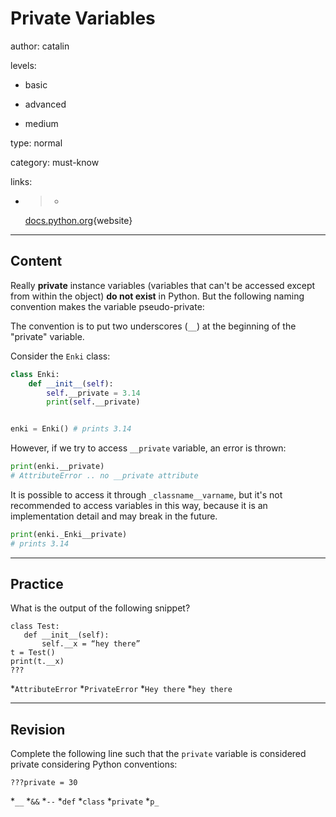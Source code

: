 # Private Variables
author: catalin

levels:

  - basic

  - advanced

  - medium

type: normal

category: must-know

links:

  - >-
    [docs.python.org](https://docs.python.org/3.5/tutorial/classes.html#private-variables){website}

---
## Content

Really **private** instance variables (variables that can't be accessed except from within the object) **do not exist** in Python. But the following naming convention makes the variable pseudo-private:

The convention is to put two underscores (`__`) at the beginning of the "private" variable.

Consider the `Enki` class:
```python
class Enki:
    def __init__(self):
        self.__private = 3.14
        print(self.__private)


enki = Enki() # prints 3.14

```
However, if we try to access `__private` variable, an error is thrown:
```python
print(enki.__private)
# AttributeError .. no __private attribute
```
It is possible to access it through `_classname__varname`, but it's not recommended to access variables in this way, because it is an implementation detail and may break in the future.

```python
print(enki._Enki__private)
# prints 3.14
```

---
## Practice

What is the output of the following snippet?
```
class Test:
   def __init__(self):
       self.__x = “hey there”
t = Test()
print(t.__x)
???
```

*`AttributeError`
*`PrivateError`
*`Hey there`
*`hey there`

---
## Revision

Complete the following line such that the `private` variable is considered private considering Python conventions:
```
???private = 30
```

*`__`
*`&&`
*`--`
*`def`
*`class`
*`private`
*`p_`
